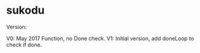 # sukodu

Version:

V0: May 2017
    Function, no Done check.
V1: 
    Initial version, add doneLoop to check if done.
